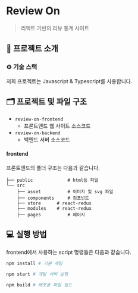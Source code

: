 # Review On

> 리액트 기반의 리뷰 통계 사이트

## 📌 프로젝트 소개

### ⚙ 기술 스택

저희 프로젝트는 Javascript & Typescript를 사용합니다.

## 🗂 프로젝트 및 파일 구조

- `review-on-frontend`
  - 프론트엔드 웹 사이트 소스코드
- `review-on-backend`
  - 백엔드 서버 소스코드

#### frontend

프론트엔드의 폴더 구조는 다음과 같습니다.

```
├── public             # html등 파일
└── src
    ├── asset          # 이미지 및 svg 파일
    ├── components     # 컴포넌트
    ├── store      # react-redux
    ├── modules    # react-redux
    ├── pages          # 페이지
```
## 💻 실행 방법

frontend에서 사용하는 script 명령들은 다음과 같습니다.

```bash
npm install # 기본 세팅
```

```bash
npm start # 개발 서버 실행
```

```bash
npm build # 배포용 파일 빌드
